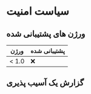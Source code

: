 # سیاست امنیت

## ورژن های پشتیبانی شده

| ورژن | پشتیبانی شده             |
| ------- | ---------------------- |
| < 1.0   | :x:                    |


## گزارش یک آسیب پذیری
